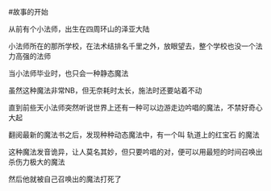 #故事的开始

从前有个小法师，出生在四周环山的泽亚大陆

小法师所在的那所学校，在法术结排名千里之外，放眼望去，整个学校也没一个法力高强的法师  

当小法师毕业时，也只会一种静态魔法  

虽然这种魔法非常NB，但无奈耗时太长，施法时还要站着不动

直到前些天小法师突然听说世界上还有一种可以边游走边吟唱的魔法，不禁好奇心大起   

翻阅最新的魔法书之后，发现种种动态魔法中，有一个叫 轨道上的红宝石 的魔法  

这种魔法发音诡异，让人莫名其妙，但只要吟唱的对，便可以用最短的时间召唤出杀伤力极大的魔法

然后他就被自己召唤出的魔法打死了